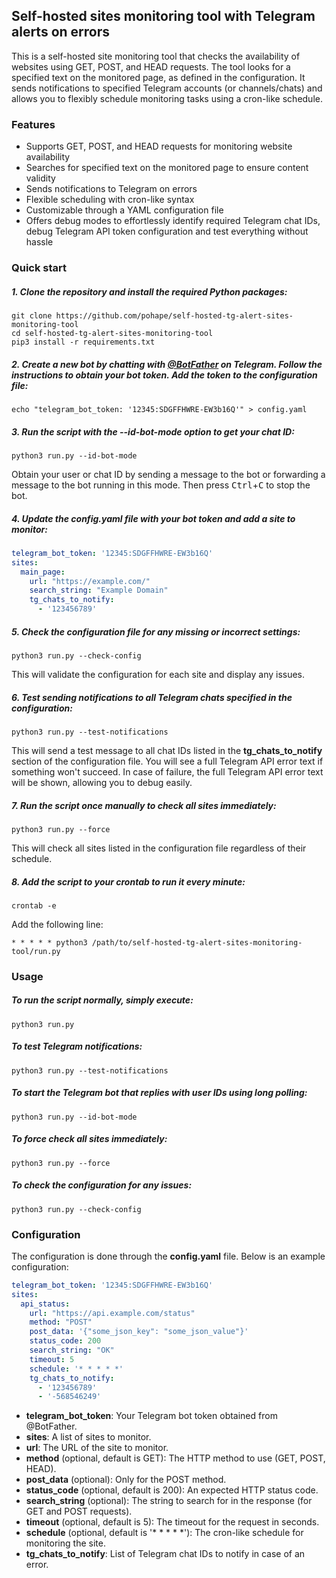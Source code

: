 ## Self-hosted sites monitoring tool with Telegram alerts on errors
This is a self-hosted site monitoring tool that checks the availability of websites using GET, POST, and HEAD requests. The tool looks for a specified text on the monitored page, as defined in the configuration. It sends notifications to specified Telegram accounts (or channels/chats) and allows you to flexibly schedule monitoring tasks using a cron-like schedule.

### Features

- Supports GET, POST, and HEAD requests for monitoring website availability
- Searches for specified text on the monitored page to ensure content validity
- Sends notifications to Telegram on errors
- Flexible scheduling with cron-like syntax
- Customizable through a YAML configuration file
- Offers debug modes to effortlessly identify required Telegram chat IDs, debug Telegram API token configuration and test everything without hassle

### Quick start

##### 1. Clone the repository and install the required Python packages:

```shell
git clone https://github.com/pohape/self-hosted-tg-alert-sites-monitoring-tool
cd self-hosted-tg-alert-sites-monitoring-tool
pip3 install -r requirements.txt
```

##### 2. Create a new bot by chatting with [@BotFather](https://t.me/BotFather) on Telegram. Follow the instructions to obtain your bot token. Add the token to the configuration file:

```shell
echo "telegram_bot_token: '12345:SDGFFHWRE-EW3b16Q'" > config.yaml
```

##### 3. Run the script with the --id-bot-mode option to get your chat ID:

```shell
python3 run.py --id-bot-mode
```
Obtain your user or chat ID by sending a message to the bot or forwarding a message to the bot running in this mode. Then press <kbd>Ctrl</kbd>+<kbd>C</kbd> to stop the bot.
##### 4. Update the config.yaml file with your bot token and add a site to monitor:

```yaml
telegram_bot_token: '12345:SDGFFHWRE-EW3b16Q'
sites:
  main_page:
    url: "https://example.com/"
    search_string: "Example Domain"
    tg_chats_to_notify:
      - '123456789'
```

##### 5. Check the configuration file for any missing or incorrect settings:

```shell
python3 run.py --check-config
```

This will validate the configuration for each site and display any issues.

##### 6. Test sending notifications to all Telegram chats specified in the configuration:

```shell
python3 run.py --test-notifications
```

This will send a test message to all chat IDs listed in the **tg_chats_to_notify** section of the configuration file.
You will see a full Telegram API error text if something won't succeed. In case of failure, the full Telegram API error
text will be shown, allowing you to debug easily.

##### 7. Run the script once manually to check all sites immediately:

```shell
python3 run.py --force
```

This will check all sites listed in the configuration file regardless of their schedule.

##### 8. Add the script to your crontab to run it every minute:

```shell
crontab -e
```

Add the following line:

```shell
* * * * * python3 /path/to/self-hosted-tg-alert-sites-monitoring-tool/run.py
```

### Usage

##### To run the script normally, simply execute:

```shell
python3 run.py
```

##### To test Telegram notifications:

```shell
python3 run.py --test-notifications
```

##### To start the Telegram bot that replies with user IDs using long polling:

```shell
python3 run.py --id-bot-mode
```

##### To force check all sites immediately:

```shell
python3 run.py --force
```

##### To check the configuration for any issues:

```shell
python3 run.py --check-config
```

### Configuration

The configuration is done through the **config.yaml** file. Below is an example configuration:

```yaml
telegram_bot_token: '12345:SDGFFHWRE-EW3b16Q'
sites:
  api_status:
    url: "https://api.example.com/status"
    method: "POST"
    post_data: '{"some_json_key": "some_json_value"}'
    status_code: 200
    search_string: "OK"
    timeout: 5
    schedule: '* * * * *'
    tg_chats_to_notify:
      - '123456789'
      - '-568546249'
```

- **telegram_bot_token**: Your Telegram bot token obtained from @BotFather.
- **sites**: A list of sites to monitor.
- **url**: The URL of the site to monitor.
- **method** (optional, default is GET): The HTTP method to use (GET, POST, HEAD).
- **post_data** (optional): Only for the POST method.
- **status_code** (optional, default is 200): An expected HTTP status code.
- **search_string** (optional): The string to search for in the response (for GET and POST requests).
- **timeout** (optional, default is 5): The timeout for the request in seconds.
- **schedule** (optional, default is '* * * * *'): The cron-like schedule for monitoring the site.
- **tg_chats_to_notify**: List of Telegram chat IDs to notify in case of an error.
